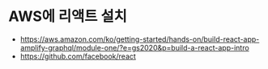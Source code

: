 # AWS에 리액트 설치
- https://aws.amazon.com/ko/getting-started/hands-on/build-react-app-amplify-graphql/module-one/?e=gs2020&p=build-a-react-app-intro
- https://github.com/facebook/react
